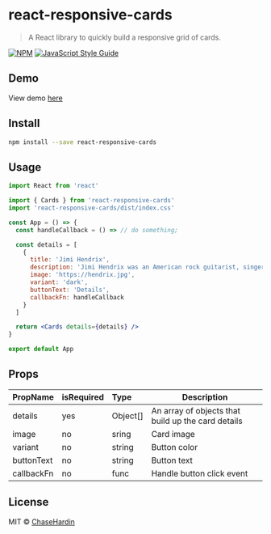 # react-responsive-cards

> A React library to quickly build a responsive grid of cards.

[![NPM](https://img.shields.io/npm/v/react-responsive-cards.svg)](https://www.npmjs.com/package/react-responsive-cards) [![JavaScript Style Guide](https://img.shields.io/badge/code_style-standard-brightgreen.svg)](https://standardjs.com)

## Demo
View demo [here](https://chasehardin.github.io/react-responsive-cards/)

## Install

```bash
npm install --save react-responsive-cards
```

## Usage
```jsx
import React from 'react'

import { Cards } from 'react-responsive-cards'
import 'react-responsive-cards/dist/index.css'

const App = () => {
  const handleCallback = () => // do something;

  const details = [
    {
      title: 'Jimi Hendrix',
      description: 'Jimi Hendrix was an American rock guitarist, singer, and songwriter.',
      image: 'https://hendrix.jpg',
      variant: 'dark',
      buttonText: 'Details',
      callbackFn: handleCallback
    }
  ]

  return <Cards details={details} />
}

export default App
```

## Props
| PropName   | isRequired  | Type      | Description                                        |
| :--------- | :---------- | :-------- | -------------------------------------------------- |
|  details   |    yes      | Object[]  | An array of objects that build up the card details | 
|  image     |    no       | sring     | Card image                                         |
|  variant   |    no       | string    | Button color                                       | 
| buttonText |    no       | string    | Button text                                        |
| callbackFn |    no       | func      | Handle button click event                          |

## License

MIT © [ChaseHardin](https://github.com/ChaseHardin)
